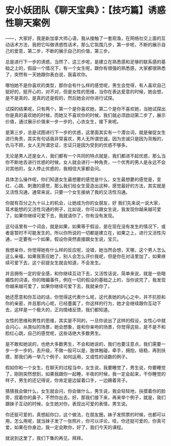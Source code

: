 # 安小妖团队《聊天宝典》：【技巧篇】诱惑性聊天案例

——，大家好，我是新加拿大师心语，我从接触了一套观渔，在网络社交上面的互动话术方法，我把它叫做诱惑性话术，那么它氛围几步，第一步呢，不断的展示自己的爱意，第二步，不断的展示自己的价值，第三步。

总是进行下一步的诱惑，当然了，这三步呢，是建立在熟悉感和足够的联系感的基础之上的，假設一个情况下，有一个女生呢，跟你有很强的熟悉感，大家都很熟悉了，突然有一天她跟你表白说，我喜欢你。

哪怕她不是你喜欢的类型，那你会有什么样的感觉呢，男生会觉得，有人喜欢自己挺好的，挺开心的，对不对，但是女性的思维，当你在表达爱意的时候，她会想，是不是真的，是真的还是假的，然后她会对你进行试探。

试探的结果呢，只有两个，第一个是你喜欢她，第二个是你不喜欢她，当她试探出你是真的喜欢她的时候，而她又不喜欢你的时候，我们就必须啟动第二步了，展示价值，通过展示价值来一步一步的，心衣女生，接下来呢。

是第三步，总是试图进行下一步的优惑，这里面其实有一个潜台词，就是催促女生进行角责，其实有句话我非常喜欢，男人无所谓忠诚，因为忠诚只是因为背叛的，仇马不顾，女人无所谓忠证，忠证只是因为受到的优惑不够多。

无论是男人还是女人，我们都有一个共同的特点就是，我们都进不起优惑，那么当你不断地去进行优惑的时候，女人就会进行一种角责，一个优秀的男人是永远不会对其他的，女人停止优惑的，我相信大家都会问。

具体怎么操作呢，你们知道女生最想要的感觉是什么，女生最想要的感觉是，变红、心跳、刺激的感觉，那么我们给女生营造出这种，感觉最好的方法，其实就是又活性沟通，通常来说，只要一个女生接纳了我的又活性沟通。

你就有百分之九十以上的机会，让她成为你的女朋友，好 我们先来说一说大家，耳术能想的又活性沟通的例子，比如说，你可以跟女生说，我发现你越来越可爱了，如果你继续可爱下去，我就请你了，你有没有发现。

这句话里有一个词会，就是如果，如果等于假设，是在现在没有发生的情况下，或者是暂时不可能发生的，所以你所说的一切都是建立在，如果之上，进行又活性沟通，一定要有一个如果，假设你突然直接跟女生说，宝贝。

我想亲你，你觉得她有什么样的反应呢，没错，她当然会想，天哪，这个男人怎么这么亲福，如果我答应她了，别人会怎么评价我呢，但是你在对话里加了，如果继续可爱下去，这个前提女生就会知道，不会发生。

并且拥有一定的安全感，和你继续互动下去，又活性话说，简单来说，就是一些暗媚性的词语，你的暗媚事件，例在一切的假设的基础之上的，当你说完了，我发现你越来越可爱了，如果你继续可爱下去，我就亲你了。

她还愿意和你互动的话，你觉得这代表什么呢，这代表她的内心之中，并不抗拒和你的亲密，并且那内心呢，已经墨属了，你这样的行为，她才会继续跟你互动下去，这样是一个极大的，正向情绪反馈，我们都知道。

女性的思维和男性的思维，其实是不同的，一旦你说出了这样的假设，女性心中就会闪心，从类似的场景，她会想象，是和你亲吻的场景，你觉得这些，是不是不和脸红心跳，自己的感觉呢，这些话绝大多数男生。

是不敢和她说的，也绝大多数男生，不会和她说的，我们也要注意点，我们需要一步一步一步的，去升级，不做一般可以是，肢体触碰，牵手，拥抱，结稳，再到扶摸，那我们再一举几个例子，如何运用，又或性的话数的例子。

假如你和一个女生，在聊天的过程当中，女生说，我要睡觉了，男生说，你要睡觉了，刚刚突然想到，如果我跟你一起睡，半夜的时候，我一定会起来，干你睡觉的样子，男生的还记得说，你肯定是边留着口手，一边踢着背子。

猜猜我会做什么，女生就会问，你会做什么，男生说，我会轻轻地，扶摸着你的脸旁，捏着你的鼻子，不然你出去，好，那我们接下来，再来举个例子，就是，我们跟妹子互动的时候，女生她对你，表现出可爱的表情，男生说。

你还挺可爱的，真想起你口，这个做法，在朋友圈，妹子发照票的时候，也都可以用，怎么用呢，就当妹子发了一张照片，你可以评论，哇，你还挺可爱的，你真可爱，如果在你身边，我一定会欺你，好了，我们今天的课程。

就说到这里了，我们下集的再见，拜拜。